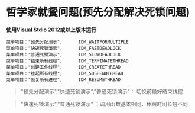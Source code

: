 # 哲学家就餐问题(预先分配解决死锁问题)

**使用Visual Stdio 2012或以上版本运行**

```
菜单项目："预先分配演示",      IDM_WAITFORMULTIPLE
菜单项目："快速死锁演示",      IDM_FASTDEADLOCK
菜单项目："普通死锁演示",      IDM_SLOWDEADLOCK
菜单项目："结束所有线程",      IDM_TERMINATETHREAD
菜单项目："创建工作线程",      IDM_CREATETHREAD
菜单项目："挂起所有线程",      IDM_SUSPENDTHREAD
菜单项目："恢复所有进程",      IDM_RESUMETHREAD
```

> "预先分配演示","快速死锁演示","普通死锁演示"： 切换前最好结束线程

> "快速死锁演示","普通死锁演示" ：调用函数基本相同，休眠时间长短不同
